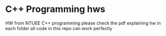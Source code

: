 # C++ Programming hws
HW from NTUEE C++ programming
please check the pdf explaining hw in each folder
all code in this repo can work perfectly  

